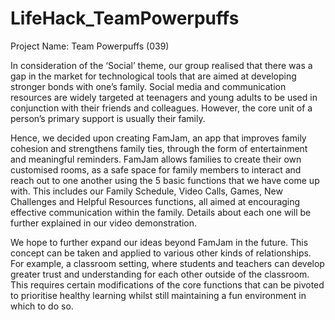# LifeHack_TeamPowerpuffs

Project Name: Team Powerpuffs (039)

In consideration of the ‘Social’ theme, our group realised that there was a gap in the market for technological tools that are aimed at developing stronger bonds with one’s family. Social media and communication resources are widely targeted at teenagers and young adults to be used in conjunction with their friends and colleagues. However, the core unit of a person’s primary support is usually their family.

Hence, we decided upon creating FamJam, an app that improves family cohesion and strengthens family ties, through the form of entertainment and meaningful reminders. FamJam allows families to create their own customised rooms, as a safe space for family members to interact and reach out to one another using the 5 basic functions that we have come up with. This includes our Family Schedule, Video Calls, Games, New Challenges and Helpful Resources functions, all aimed at encouraging effective communication within the family. Details about each one will be further explained in our video demonstration.

We hope to further expand our ideas beyond FamJam in the future. This concept can be taken and applied to various other kinds of relationships. For example, a classroom setting, where students and teachers can develop greater trust and understanding for each other outside of the classroom. This requires certain modifications of the core functions that can be pivoted to prioritise healthy learning whilst still maintaining a fun environment in which to do so. 

